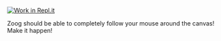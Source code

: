 [![Work in Repl.it](https://classroom.github.com/assets/work-in-replit-14baed9a392b3a25080506f3b7b6d57f295ec2978f6f33ec97e36a161684cbe9.svg)](https://classroom.github.com/online_ide?assignment_repo_id=3171070&assignment_repo_type=AssignmentRepo)
<p>Zoog should be able to completely follow your mouse around the canvas! Make it happen!</p>